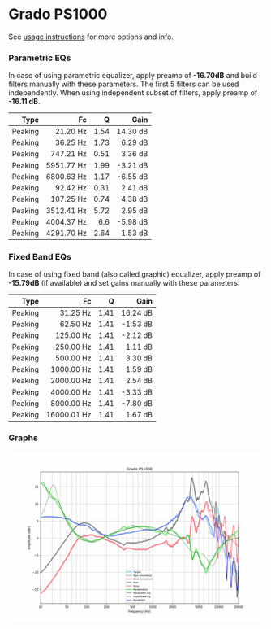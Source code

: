 # Grado PS1000
See [usage instructions](https://github.com/jaakkopasanen/AutoEq#usage) for more options and info.

### Parametric EQs
In case of using parametric equalizer, apply preamp of **-16.70dB** and build filters manually
with these parameters. The first 5 filters can be used independently.
When using independent subset of filters, apply preamp of **-16.11 dB**.

| Type    | Fc         |    Q | Gain     |
|--------:|-----------:|-----:|---------:|
| Peaking | 21.20 Hz   | 1.54 | 14.30 dB |
| Peaking | 36.25 Hz   | 1.73 | 6.29 dB  |
| Peaking | 747.21 Hz  | 0.51 | 3.36 dB  |
| Peaking | 5951.77 Hz | 1.99 | -3.21 dB |
| Peaking | 6800.63 Hz | 1.17 | -6.55 dB |
| Peaking | 92.42 Hz   | 0.31 | 2.41 dB  |
| Peaking | 107.25 Hz  | 0.74 | -4.38 dB |
| Peaking | 3512.41 Hz | 5.72 | 2.95 dB  |
| Peaking | 4004.37 Hz | 6.6  | -5.98 dB |
| Peaking | 4291.70 Hz | 2.64 | 1.53 dB  |

### Fixed Band EQs
In case of using fixed band (also called graphic) equalizer, apply preamp of **-15.79dB**
(if available) and set gains manually with these parameters.

| Type    | Fc          |    Q | Gain     |
|--------:|------------:|-----:|---------:|
| Peaking | 31.25 Hz    | 1.41 | 16.24 dB |
| Peaking | 62.50 Hz    | 1.41 | -1.53 dB |
| Peaking | 125.00 Hz   | 1.41 | -2.12 dB |
| Peaking | 250.00 Hz   | 1.41 | 1.11 dB  |
| Peaking | 500.00 Hz   | 1.41 | 3.30 dB  |
| Peaking | 1000.00 Hz  | 1.41 | 1.59 dB  |
| Peaking | 2000.00 Hz  | 1.41 | 2.54 dB  |
| Peaking | 4000.00 Hz  | 1.41 | -3.33 dB |
| Peaking | 8000.00 Hz  | 1.41 | -7.80 dB |
| Peaking | 16000.01 Hz | 1.41 | 1.67 dB  |

### Graphs
![](./Grado%20PS1000.png)